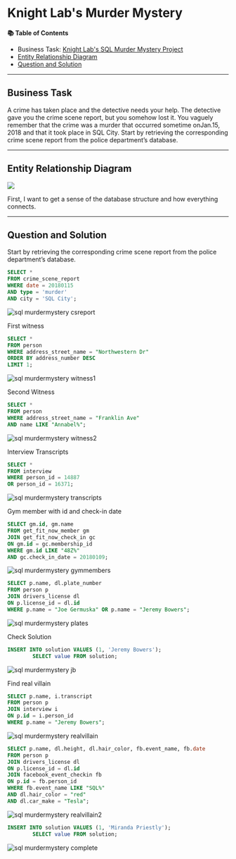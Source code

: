 # Knight Lab's Murder Mystery

**📚 Table of Contents**
* Business Task: [Knight Lab's SQL Murder Mystery Project](https://mystery.knightlab.com/)
* [Entity Relationship Diagram](https://github.com/cristellperez/SQL/wiki/_new#entity-relationship-diagram)
* [Question and Solution](https://github.com/cristellperez/SQL/wiki/_new#question-and-solution)

***

## Business Task

A crime has taken place and the detective needs your help. The detective gave you the crime scene report, but you somehow lost it. You vaguely remember that the crime was a ​murder​ that occurred sometime on ​Jan.15, 2018​ and that it took place in ​SQL City​. Start by retrieving the corresponding crime scene report from the police department’s database.

***

## Entity Relationship Diagram
![](https://mystery.knightlab.com/schema.png)

First, I want to get a sense of the database structure and how everything connects.

***
## Question and Solution
Start by retrieving the corresponding crime scene report from the police department’s database.

```SQL
SELECT *
FROM crime_scene_report 
WHERE date = 20180115
AND type = 'murder'
AND city = 'SQL City';
```           
![sql murdermystery csreport](https://github.com/cristellperez/portfolio/assets/140837511/ef2bb370-8551-4dfa-8885-b0ec521f6a69)

First witness
```SQL
SELECT *
FROM person
WHERE address_street_name = "Northwestern Dr"
ORDER BY address_number DESC
LIMIT 1;
```  

![sql murdermystery witness1](https://github.com/cristellperez/portfolio/assets/140837511/9fd9a086-0fe4-4132-89d8-344602057122)

Second Witness
```SQL
SELECT *
FROM person
WHERE address_street_name = "Franklin Ave"
AND name LIKE "Annabel%";
```  
![sql murdermystery witness2](https://github.com/cristellperez/portfolio/assets/140837511/2859d737-bdb4-414d-b06b-2f8b760dc006)

Interview Transcripts
```SQL
SELECT *
FROM interview
WHERE person_id = 14887
OR person_id = 16371;
```
![sql murdermystery transcripts](https://github.com/cristellperez/portfolio/assets/140837511/f7aa50be-425e-47c2-ba75-e8004ef2fa2d)

Gym member with id and check-in date
```SQL              
SELECT gm.id, gm.name 
FROM get_fit_now_member gm
JOIN get_fit_now_check_in gc
ON gm.id = gc.membership_id
WHERE gm.id LIKE "48Z%" 
AND gc.check_in_date = 20180109;
```
![sql murdermystery gymmembers](https://github.com/cristellperez/portfolio/assets/140837511/be477c48-9080-40a4-83bb-ef8df8a74e10)

```SQL
SELECT p.name, dl.plate_number
FROM person p
JOIN drivers_license dl
ON p.license_id = dl.id
WHERE p.name = "Joe Germuska" OR p.name = "Jeremy Bowers";
```
![sql murdermystery plates](https://github.com/cristellperez/portfolio/assets/140837511/117d22eb-409e-405f-a89b-f1aed1d7fdad)


Check Solution
```SQL
INSERT INTO solution VALUES (1, 'Jeremy Bowers');
        SELECT value FROM solution;
```
![sql murdermystery jb](https://github.com/cristellperez/portfolio/assets/140837511/1422c5ef-7914-4403-98ff-3aa6feaf79de)


Find real villain
```SQL
SELECT p.name, i.transcript
FROM person p
JOIN interview i
ON p.id = i.person_id
WHERE p.name = "Jeremy Bowers";
```
![sql murdermystery realvillain](https://github.com/cristellperez/portfolio/assets/140837511/c8950584-c0b7-49d5-aba7-5842fdbccd89)

```SQL
SELECT p.name, dl.height, dl.hair_color, fb.event_name, fb.date
FROM person p
JOIN drivers_license dl
ON p.license_id = dl.id
JOIN facebook_event_checkin fb
ON p.id = fb.person_id
WHERE fb.event_name LIKE "SQL%"
AND dl.hair_color = "red"
AND dl.car_make = "Tesla";
```
![sql murdermystery realvillain2](https://github.com/cristellperez/portfolio/assets/140837511/0656133c-6831-49e9-868a-3768dad1da64)


```SQL
INSERT INTO solution VALUES (1, 'Miranda Priestly');
        SELECT value FROM solution;
```
![sql murdermystery complete](https://github.com/cristellperez/portfolio/assets/140837511/4bbdff05-714e-49f1-b3d4-2beab2b02763)
